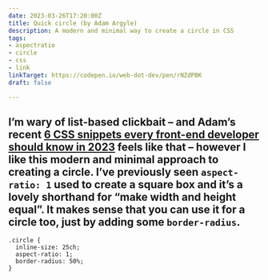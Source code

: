 ```yaml
---
date: 2023-03-26T17:20:00Z
title: Quick circle (by Adam Argyle)
description: A modern and minimal way to create a circle in CSS
tags:
- aspectratio
- circle
- css
- link
linkTarget: https://codepen.io/web-dot-dev/pen/rNZdPBK
draft: false

---
```

I’m wary of list-based clickbait – and Adam’s recent [6 CSS snippets every front-end developer should know in 2023](https://web.dev/6-css-snippets-every-front-end-developer-should-know-in-2023) feels like that – however I like this modern and minimal approach to creating a circle. I’ve previously seen `aspect-ratio: 1` used to create a square box and it’s a lovely shorthand for “make width and height equal”. It makes sense that you can use it for a circle too, just by adding some `border-radius`.
---

    .circle {
      inline-size: 25ch;
      aspect-ratio: 1;
      border-radius: 50%;
    }
